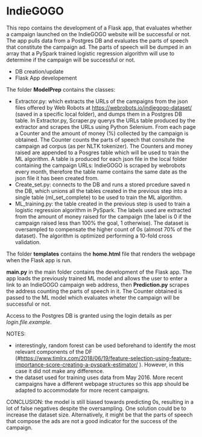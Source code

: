 # IndieGOGO
This repo contains the development of a Flask app, that evaluates whether a campaign launched on the IndieGOGO website will be successful or not.
The app pulls data from a Postgres DB and evaluates the parts of speech that constitute the campaign ad. The parts of speech will be dumped in an array 
that a PySpark trained logistic regression algorithm will use to determine if the campaign will be successful or not.

* DB creation/update
* Flask App developement

The folder **ModelPrep** contains the classes:

* Extractor.py: which extracts the URLs of the campaigns from the json files offered by Web Robots at https://webrobots.io/indiegogo-dataset/ (saved in a specific local folder),
and dumps them in a Postgres DB table. In Extractor.py, Scraper.py querys the URLs table produced by the extractor and scrapes the URLs using Python
Selenium. From each page a Counter and the amount of money (%) collected by the campaign is obtained. The Counter counts the parts of speech that 
consitute the campaign ad corpus (as per NLTK tokenizer). The Counters and money raised are appended to a Posgres table which will be used to train the ML algorithm. A table is produced for each json file in the local folder containing the campaign URLs: IndieGOGO is scraped by webrobots every month, therefore the table name contains the same date as the json file it has been created from.
* Create_set.py: connects to the DB and runs a stored prcedure saved n the DB, which unions all the tables created in the previous step into a single table (ml_set_complete) to be used to train the ML algorithm.
* ML_training.py: the table created in the previous step is used to train a logistic regression algorithm in PySpark.
The labels used are extracted from the amount of money raised for the campaign (the label is 0 if the campaign raised less than 100% the goal, 
1 otherwise). 
The dataset is oversampled to compensate the higher count of 0s (almost 70% of the dataset). 
The algorithm is optimized performing a 10-fold cross validation.

The folder **templates** contains the **home.html** file that renders the webpage when the Flask app is run.

**main.py** in the main folder contains the development of the Flask app. The app loads the previously trained ML model and allows the user to enter a link to an IndieGOGO campaign web address,
then **Prediction.py** scrapes the address counting the parts of speech in it. The Counter obtained is passed to the ML model which evaluates wheter the campaign will be successful or not.

Access to the Postgres DB is granted using the login details as per *login.file.example*.

NOTES: 
* interestingly, random forest can be used beforehand to identify the most relevant components of the DF (#https://www.timlrx.com/2018/06/19/feature-selection-using-feature-importance-score-creating-a-pyspark-estimator/
). However, in this case it did not make any difference.
* the dataset used for training uses data from May 2016. More recent campaigns have a different webpage structures so this app should be adapted to accommodate for more recent campaigns.

CONCLUSION: the model is still biased towards predicting 0s, resulting in a lot of false negatives despite the oversampling. One solution could be to increase the dataset size. Alternatively, it might be that the parts of speech that compose the ads are not a good indicator for the success of the campaign.
